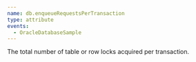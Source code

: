 ```yaml
---
name: db.enqueueRequestsPerTransaction
type: attribute
events:
  - OracleDatabaseSample
---
```


The total number of table or row locks acquired per transaction.